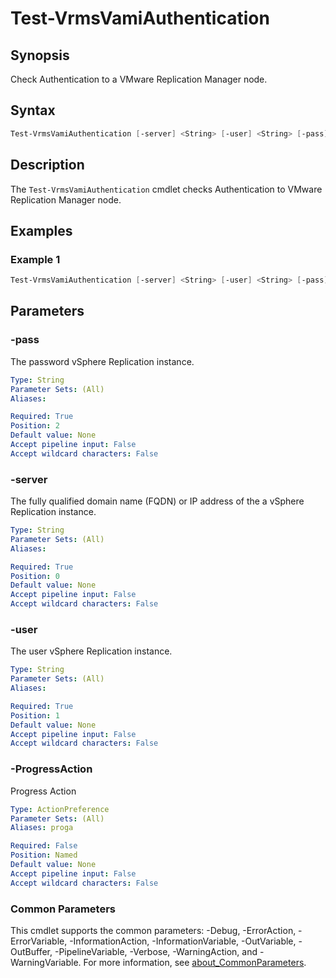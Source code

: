 # Test-VrmsVamiAuthentication

## Synopsis

Check Authentication to a VMware Replication Manager node.

## Syntax

```powershell
Test-VrmsVamiAuthentication [-server] <String> [-user] <String> [-pass] <String> [-ProgressAction <ActionPreference>] [<CommonParameters>]
```

## Description

The `Test-VrmsVamiAuthentication` cmdlet checks Authentication to VMware Replication Manager node.

## Examples

### Example 1

```powershell
Test-VrmsVamiAuthentication [-server] <String> [-user] <String> [-pass] <String>
```

## Parameters

### -pass

The password vSphere Replication instance.

```yaml
Type: String
Parameter Sets: (All)
Aliases:

Required: True
Position: 2
Default value: None
Accept pipeline input: False
Accept wildcard characters: False
```

### -server

The fully qualified domain name (FQDN) or IP address of the a vSphere Replication instance.

```yaml
Type: String
Parameter Sets: (All)
Aliases:

Required: True
Position: 0
Default value: None
Accept pipeline input: False
Accept wildcard characters: False
```

### -user

The user vSphere Replication instance.

```yaml
Type: String
Parameter Sets: (All)
Aliases:

Required: True
Position: 1
Default value: None
Accept pipeline input: False
Accept wildcard characters: False
```

### -ProgressAction

Progress Action

```yaml
Type: ActionPreference
Parameter Sets: (All)
Aliases: proga

Required: False
Position: Named
Default value: None
Accept pipeline input: False
Accept wildcard characters: False
```

### Common Parameters

This cmdlet supports the common parameters: -Debug, -ErrorAction, -ErrorVariable, -InformationAction, -InformationVariable, -OutVariable, -OutBuffer, -PipelineVariable, -Verbose, -WarningAction, and -WarningVariable. For more information, see [about_CommonParameters](http://go.microsoft.com/fwlink/?LinkID=113216).

